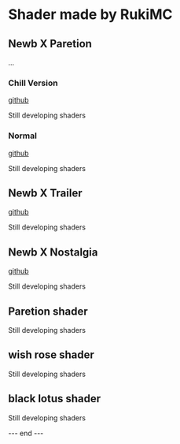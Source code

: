 # Shader made by RukiMC 

## Newb X Paretion 
...
### Chill Version
[github](https://github.com/RukiMC123/newb-x-paretion/tree/Newb-X-Paretion-chill-version)

Still developing shaders
### Normal
[github](https://github.com/RukiMC123/newb-x-paretion/tree/Newb-X-Paretion)

Still developing shaders

## Newb X Trailer
[github](https://github.com/RukiMC123/newb-x-paretion/tree/Newb-X-Trailer)

Still developing shaders

## Newb X Nostalgia 
[github](https://github.com/RukiMC123/newb-x-paretion/tree/Newb-X-Nostalgia)

Still developing shaders

## Paretion shader 
Still developing shaders

## wish rose shader
Still developing shaders

## black lotus shader
Still developing shaders

--- end ---
